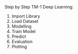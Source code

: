 Step by Step TM-1 Deep Learning:

1. Import Library
2. Load Dataset
3. Modelling
4. Train Model
5. Predict
6. Evaluation
7. Plotting